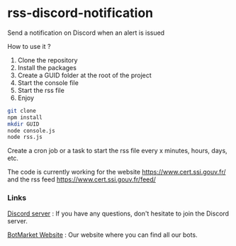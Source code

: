 # rss-discord-notification
Send a notification on Discord when an alert is issued

How to use it ?
1. Clone the repository
2. Install the packages
3. Create a GUID folder at the root of the project
4. Start the console file
5. Start the rss file
5. Enjoy

```bash
git clone
npm install
mkdir GUID
node console.js
node rss.js
```
Create a cron job or a task to start the rss file every x minutes, hours, days, etc.

The code is currently working for the website https://www.cert.ssi.gouv.fr/ and the rss feed https://www.cert.ssi.gouv.fr/feed/

### Links
[Discord server](https://discord.gg/Dwn5Nc6WgR) : If you have any questions, don't hesitate to join the Discord server.

[BotMarket Website](https://botmarket.ovh) : Our website where you can find all our bots.

